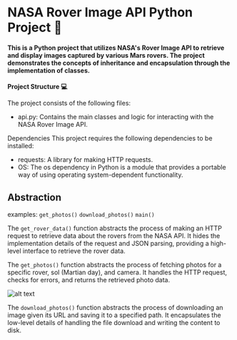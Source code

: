 # NASA Rover Image API Python Project 🚀
#### This is a Python project that utilizes NASA's Rover Image API to retrieve and display images captured by various Mars rovers. The project demonstrates the concepts of inheritance and encapsulation through the implementation of classes.

**Project Structure 💻**

The project consists of the following files:

- api.py: Contains the main classes and logic for interacting with the NASA Rover Image API.

Dependencies
This project requires the following dependencies to be installed:
- requests: A library for making HTTP requests.
- OS: The os dependency in Python is a module that provides a portable way of using operating system-dependent functionality.

## **Abstraction**

  examples:
    `get_photos()`
    `download_photos()`
    `main()`

The `get_rover_data()` function abstracts the process of making an HTTP request to retrieve data about the rovers from the NASA API. It hides the implementation details of the request and JSON parsing, providing a high-level interface to retrieve the rover data.

The `get_photos()` function abstracts the process of fetching photos for a specific rover, sol (Martian day), and camera. It handles the HTTP request, checks for errors, and returns the retrieved photo data.

![alt text](RHAZ.jpg)

The `download_photos()` function abstracts the process of downloading an image given its URL and saving it to a specified path. It encapsulates the low-level details of handling the file download and writing the content to disk.
